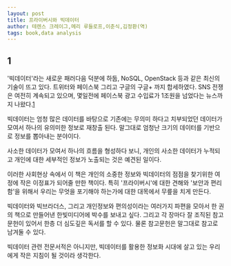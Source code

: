 ```yaml
---
layout: post
title: 프라이버시와 빅데이터
author: 테렌스 크레이그,메리 루들로프,이춘식,김정환(역)
tags: book,data analysis
---
```


## 1
'빅데이터'라는 새로운 패러다음 덕분에 하둡, NoSQL, OpenStack 등과 같은 최신의 기술이 뜨고 있다. 트위터와 페이스북 그리고 구글의 구글+ 까지 합세하였다. SNS 전쟁은 여전히 계속되고 있으며, 몇일전에 페이스북 광고 수입료가 1조원을 넘었다는 뉴스까지 나왔다.[1](http://www.zdnet.co.kr/news/news_view.asp?artice_id=20121024170653)

빅데이터는 엄청 많은 데이터를 바탕으로 기존에는 무의미 하다고 치부되었던 데이터가 모여서 하나의 유의미한 정보로 재창출 된다. 말그대로 엄청난 크기의 데이터를 기반으로 정보를 뽑아내는 분야이다.

사소한 데이터가 모여서 하나의 흐름을 형성하다 보니, 개인의 사소한 데이터가 누적되고 개인에 대한 세부적인 정보가 노출되는 것은 예견된 일이다.

이러한 사회현상 속에서 이 책은 개인의 소중한 정보와 빅데이터의 점점을 찾기위한 여정에 작은 이정표가 되어줄 만한 책이다. 특히 '프라이버시'에 대한 견해와 '보안과 편리함'을 위해서 우리는 무엇을 포기해야 하는가에 대한 대목에서 무릎을 치게 만든다.

빅데이터와 빅브라더스, 그리고 개인정보와 편의성이라는 여러가지 파편을 모아서 한 권의 책으로 만들어낸 한빛미디어에 박수를 보내고 싶다. 그리고 각 장마다 잘 조직된 참고문헌이 있어서 한층 더 심도깊은 독서를 할 수 있다. 물론 참고문헌은 말그대로 참고로 남겨둘 수 있다.

빅데이터 관련 전문서적은 아니지만, 빅데이터를 활용한 정보화 시대에 살고 있는 우리에게 작은 지침이 될 것이라 생각한다.